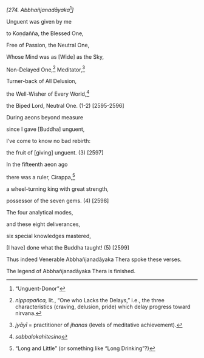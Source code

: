 *\[274. Abbhañjanadāyaka*[^1]*\]*

Unguent was given by me

to Koṇḍañña, the Blessed One,

Free of Passion, the Neutral One,

Whose Mind was as \[Wide\] as the Sky,

Non-Delayed One,[^2] Meditator,[^3]

Turner-back of All Delusion,

the Well-Wisher of Every World,[^4]

the Biped Lord, Neutral One. (1-2) \[2595-2596\]

During aeons beyond measure

since I gave \[Buddha\] unguent,

I’ve come to know no bad rebirth:

the fruit of \[giving\] unguent. (3) \[2597\]

In the fifteenth aeon ago

there was a ruler, Cirappa,[^5]

a wheel-turning king with great strength,

possessor of the seven gems. (4) \[2598\]

The four analytical modes,

and these eight deliverances,

six special knowledges mastered,

\[I have\] done what the Buddha taught! (5) \[2599\]

Thus indeed Venerable Abbhañjanadāyaka Thera spoke these verses.

The legend of Abbhañjanadāyaka Thera is finished.

[^1]: “Unguent-Donor”

[^2]: *nippapañca,* lit., “One who Lacks the Delays,” i.e., the three
    characteristics (craving, delusion, pride) which delay progress
    toward nirvana.

[^3]: *jyāyī* = practitioner of *jhanas* (levels of meditative
    achievement).

[^4]: *sabbalokahitesino*

[^5]: “Long and Little” (or something like “Long Drinking”?)
